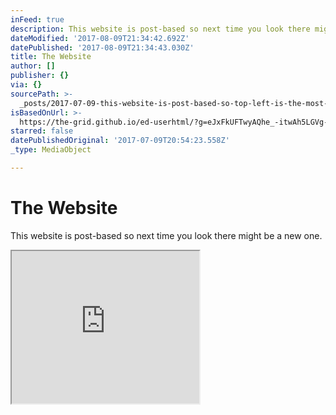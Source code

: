 ```yaml
---
inFeed: true
description: This website is post-based so next time you look there might be a new one.
dateModified: '2017-08-09T21:34:42.692Z'
datePublished: '2017-08-09T21:34:43.030Z'
title: The Website
author: []
publisher: {}
via: {}
sourcePath: >-
  _posts/2017-07-09-this-website-is-post-based-so-top-left-is-the-most-recent-po.md
isBasedOnUrl: >-
  https://the-grid.github.io/ed-userhtml/?g=eJxFkUFTwyAQhe_-itwAh5LGVg-mcaYdHW_1oqdMDki2lE4CEYiZTtP_LjRVL8C-_XizD1ZOWNX5p5skwbteC6-Mxoo6aqiklnLakpMq0asxsoG15s3RK-HePg8gPKoKm6vSVkVcxvHvPjlFuyiyr2LaxrGsCOt6t8fcyr4F7R0500uzKbJbDUPyzD1gkvPCMWEhFC8NRBAbQoNhG3QJ_iq6zfGdyy1vIbTLeZVzxt1RiyILJ2dFIfOWddwGdGtqYEo7sH4DO2MBx1jB8UzwoHRtBlobcZmJouk9EEV77zv3mKbDMDB5iT_jv_mZMG36Xx1c4CVHJL8JrpJjNM2PaII-1rNsvlzcLe6XD7MsKrz3JqIT6UDXUe24hG8Fw8VklV6_5QeYPIlo
starred: false
datePublishedOriginal: '2017-07-09T20:54:23.558Z'
_type: MediaObject

---
```

# The Website

This website is post-based so next time you look there might be a new one.

<iframe src="https://the-grid.github.io/ed-userhtml/?g=eJxFkUFTwyAQhe_-itwAh5LGVg-mcaYdHW_1oqdMDki2lE4CEYiZTtP_LjRVL8C-_XizD1ZOWNX5p5skwbteC6-Mxoo6aqiklnLakpMq0asxsoG15s3RK-HePg8gPKoKm6vSVkVcxvHvPjlFuyiyr2LaxrGsCOt6t8fcyr4F7R0500uzKbJbDUPyzD1gkvPCMWEhFC8NRBAbQoNhG3QJ_iq6zfGdyy1vIbTLeZVzxt1RiyILJ2dFIfOWddwGdGtqYEo7sH4DO2MBx1jB8UzwoHRtBlobcZmJouk9EEV77zv3mKbDMDB5iT_jv_mZMG36Xx1c4CVHJL8JrpJjNM2PaII-1rNsvlzcLe6XD7MsKrz3JqIT6UDXUe24hG8Fw8VklV6_5QeYPIlo" height="244" style=""></iframe>